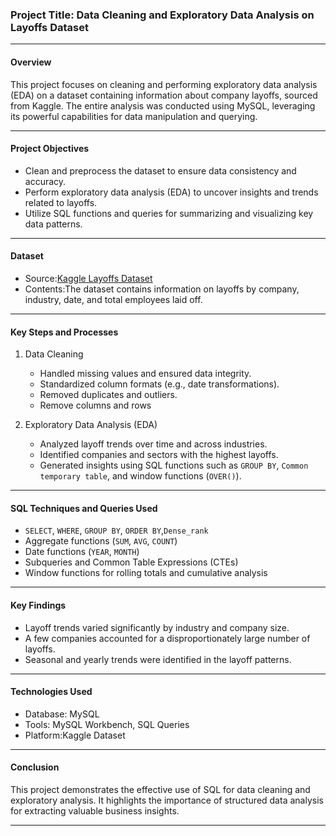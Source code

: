 ### Project Title: Data Cleaning and Exploratory Data Analysis on Layoffs Dataset

---

#### Overview
This project focuses on cleaning and performing exploratory data analysis (EDA) on a dataset containing information about company layoffs, sourced from Kaggle. The entire analysis was conducted using MySQL, leveraging its powerful capabilities for data manipulation and querying.

---

#### Project Objectives
- Clean and preprocess the dataset to ensure data consistency and accuracy.
- Perform exploratory data analysis (EDA) to uncover insights and trends related to layoffs.
- Utilize SQL functions and queries for summarizing and visualizing key data patterns.

---

#### Dataset
- Source:[Kaggle Layoffs Dataset](https://www.kaggle.com/)  
- Contents:The dataset contains information on layoffs by company, industry, date, and total employees laid off.

---

#### Key Steps and Processes
1. Data Cleaning
   - Handled missing values and ensured data integrity.
   - Standardized column formats (e.g., date transformations).
   - Removed duplicates and outliers.
   - Remove columns and rows
   
2. Exploratory Data Analysis (EDA)
   - Analyzed layoff trends over time and across industries.
   - Identified companies and sectors with the highest layoffs.
   - Generated insights using SQL functions such as `GROUP BY`, `Common temporary table`, and window functions (`OVER()`).

---

#### SQL Techniques and Queries Used
- `SELECT`, `WHERE`, `GROUP BY`, `ORDER BY`,`Dense_rank`
- Aggregate functions (`SUM`, `AVG`, `COUNT`)
- Date functions (`YEAR`, `MONTH`)
- Subqueries and Common Table Expressions (CTEs)
- Window functions for rolling totals and cumulative analysis

---



#### Key Findings
- Layoff trends varied significantly by industry and company size.
- A few companies accounted for a disproportionately large number of layoffs.
- Seasonal and yearly trends were identified in the layoff patterns.

---

#### Technologies Used
- Database: MySQL
- Tools: MySQL Workbench, SQL Queries
- Platform:Kaggle Dataset

---

#### Conclusion
This project demonstrates the effective use of SQL for data cleaning and exploratory analysis. It highlights the importance of structured data analysis for extracting valuable business insights.

---

